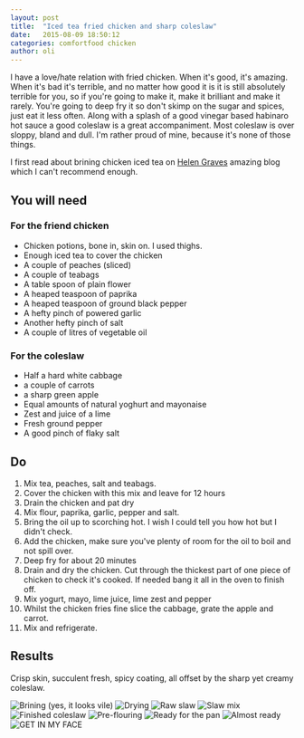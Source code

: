 ```yaml
---
layout: post
title:  "Iced tea fried chicken and sharp coleslaw"
date:   2015-08-09 18:50:12
categories: comfortfood chicken 
author: oli
---
```


I have a love/hate relation with fried chicken.  When it's good, it's amazing.  When it's bad it's terrible, and no matter how good it is it is still absolutely terrible for you, so if you're going to make it, make it brilliant and make it rarely.  You're going to deep fry it so don't skimp on the sugar and spices, just eat it less often.  Along with a splash of a good vinegar based habinaro hot sauce a good coleslaw is a great accompaniment.  Most coleslaw is over sloppy, bland and dull.  I'm rather proud of mine, because it's none of those things.

I first read about brining chicken iced tea on [Helen Graves](http://helengraves.co.uk/2015/08/iced-tea-brined-fried-chicken-with-jalapeno-slaw/) amazing blog which I can't recommend enough.


## You will need

### For the friend chicken
* Chicken potions, bone in, skin on.  I used thighs.
* Enough iced tea to cover the chicken
* A couple of peaches (sliced)
* A couple of teabags
* A table spoon of plain flower
* A heaped teaspoon of paprika
* A heaped teaspoon of ground black pepper
* A hefty pinch of powered garlic
* Another hefty pinch of salt
* A couple of litres of vegetable oil

### For the coleslaw
* Half a hard white cabbage
* a couple of carrots
* a sharp green apple
* Equal amounts of natural yoghurt and mayonaise
* Zest and juice of a lime
* Fresh ground pepper
* A good pinch of flaky salt

## Do

1. Mix tea, peaches, salt and teabags.
2. Cover the chicken with this mix and leave for 12 hours
3. Drain the chicken and pat dry
4. Mix flour, paprika, garlic, pepper and salt.
5. Bring the oil up to scorching hot. I wish I could tell you how hot but I didn't check.
6. Add the chicken, make sure you've plenty of room for the oil to boil and not spill over.
7. Deep fry for about 20 minutes
8. Drain and dry the chicken.  Cut through the thickest part of one piece of chicken to check it's cooked.  If needed bang it all in the oven to finish off.
9. Mix yogurt, mayo, lime juice, lime zest and pepper
10. Whilst the chicken fries fine slice the cabbage, grate the apple and carrot.
11. Mix and refrigerate.

## Results

Crisp skin, succulent fresh, spicy coating, all offset by the sharp yet creamy coleslaw.


![Brining (yes, it looks vile)](/images/idea-tea-chicken/idea-tea-chicken1.jpg)
![Drying](/images/idea-tea-chicken/idea-tea-chicken2.jpg)
![Raw slaw](/images/idea-tea-chicken/idea-tea-chicken3.jpg)
![Slaw mix](/images/idea-tea-chicken/idea-tea-chicken4.jpg)
![Finished coleslaw](/images/idea-tea-chicken/idea-tea-chicken5.jpg)
![Pre-flouring](/images/idea-tea-chicken/idea-tea-chicken6.jpg)
![Ready for the pan](/images/idea-tea-chicken/idea-tea-chicken7.jpg)
![Almost ready](/images/idea-tea-chicken/idea-tea-chicken8.jpg)
![GET IN MY FACE](/images/idea-tea-chicken/idea-tea-chicken9.jpg)
